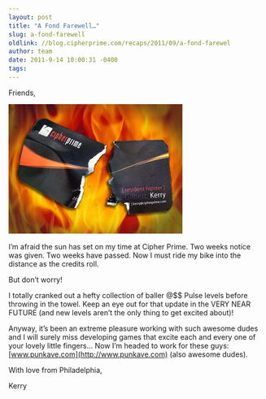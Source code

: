 ```yaml
---
layout: post
title: "A Fond Farewell…"
slug: a-fond-farewell
oldlink: //blog.cipherprime.com/recaps/2011/09/a-fond-farewel
author: team
date: 2011-9-14 10:00:31 -0400
tags: 
---
```


Friends,

![](/img/blog/burning_card.png "burning_card")

I’m afraid the sun has set on my time at Cipher Prime. Two weeks notice was given. Two weeks have passed. Now I must ride my bike into the distance as the credits roll.

But don’t worry!

I totally cranked out a hefty collection of baller @$$ Pulse levels before throwing in the towel. Keep an eye out for that update in the VERY NEAR FUTURE (and new levels aren’t the only thing to get excited about)!

Anyway, it’s been an extreme pleasure working with such awesome dudes and I will surely miss developing games that excite each and every one of your lovely little fingers… Now I’m headed to work for these guys: [www.punkave.com](http://www.punkave.com) (also awesome dudes).

With love from Philadelphia,

Kerry
